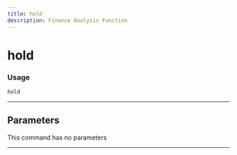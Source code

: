 ```yaml
---
title: hold
description: Finance Analysis Function
---
```


# hold



### Usage

```python
hold
```

---

## Parameters

This command has no parameters


---
